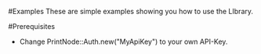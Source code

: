 #Examples
These are simple examples showing you how to use the LIbrary.

#Prerequisites
* Change PrintNode::Auth.new("MyApiKey") to your own API-Key.
